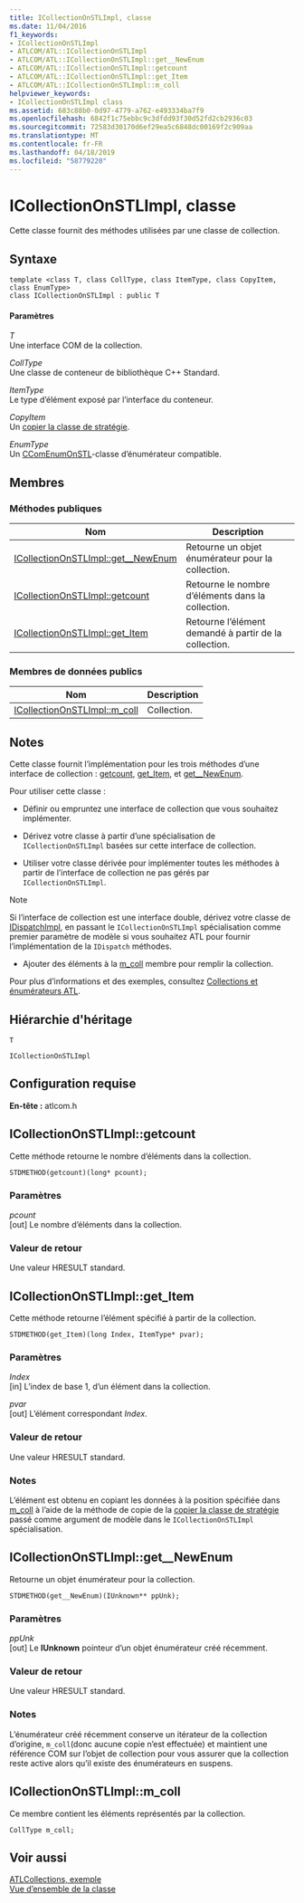 ```yaml
---
title: ICollectionOnSTLImpl, classe
ms.date: 11/04/2016
f1_keywords:
- ICollectionOnSTLImpl
- ATLCOM/ATL::ICollectionOnSTLImpl
- ATLCOM/ATL::ICollectionOnSTLImpl::get__NewEnum
- ATLCOM/ATL::ICollectionOnSTLImpl::getcount
- ATLCOM/ATL::ICollectionOnSTLImpl::get_Item
- ATLCOM/ATL::ICollectionOnSTLImpl::m_coll
helpviewer_keywords:
- ICollectionOnSTLImpl class
ms.assetid: 683c88b0-0d97-4779-a762-e493334ba7f9
ms.openlocfilehash: 6842f1c75ebbc9c3dfdd93f30d52fd2cb2936c03
ms.sourcegitcommit: 72583d30170d6ef29ea5c6848dc00169f2c909aa
ms.translationtype: MT
ms.contentlocale: fr-FR
ms.lasthandoff: 04/18/2019
ms.locfileid: "58779220"
---
```

# <a name="icollectiononstlimpl-class"></a>ICollectionOnSTLImpl, classe

Cette classe fournit des méthodes utilisées par une classe de collection.

## <a name="syntax"></a>Syntaxe

```
template <class T, class CollType, class ItemType, class CopyItem, class EnumType>
class ICollectionOnSTLImpl : public T
```

#### <a name="parameters"></a>Paramètres

*T*<br/>
Une interface COM de la collection.

*CollType*<br/>
Une classe de conteneur de bibliothèque C++ Standard.

*ItemType*<br/>
Le type d’élément exposé par l’interface du conteneur.

*CopyItem*<br/>
Un [copier la classe de stratégie](../../atl/atl-copy-policy-classes.md).

*EnumType*<br/>
Un [CComEnumOnSTL](../../atl/reference/ccomenumonstl-class.md)-classe d’énumérateur compatible.

## <a name="members"></a>Membres

### <a name="public-methods"></a>M&#233;thodes publiques

|Nom|Description|
|----------|-----------------|
|[ICollectionOnSTLImpl::get__NewEnum](#newenum)|Retourne un objet énumérateur pour la collection.|
|[ICollectionOnSTLImpl::getcount](#get_count)|Retourne le nombre d’éléments dans la collection.|
|[ICollectionOnSTLImpl::get_Item](#get_item)|Retourne l’élément demandé à partir de la collection.|

### <a name="public-data-members"></a>Membres de données publics

|Nom|Description|
|----------|-----------------|
|[ICollectionOnSTLImpl::m_coll](#m_coll)|Collection.|

## <a name="remarks"></a>Notes

Cette classe fournit l’implémentation pour les trois méthodes d’une interface de collection : [getcount](#get_count), [get_Item](#get_item), et [get__NewEnum](#newenum).

Pour utiliser cette classe :

- Définir ou empruntez une interface de collection que vous souhaitez implémenter.

- Dérivez votre classe à partir d’une spécialisation de `ICollectionOnSTLImpl` basées sur cette interface de collection.

- Utiliser votre classe dérivée pour implémenter toutes les méthodes à partir de l’interface de collection ne pas gérés par `ICollectionOnSTLImpl`.

> [!NOTE]
>  Si l’interface de collection est une interface double, dérivez votre classe de [IDispatchImpl](../../atl/reference/idispatchimpl-class.md), en passant le `ICollectionOnSTLImpl` spécialisation comme premier paramètre de modèle si vous souhaitez ATL pour fournir l’implémentation de la `IDispatch` méthodes.

- Ajouter des éléments à la [m_coll](#m_coll) membre pour remplir la collection.

Pour plus d’informations et des exemples, consultez [Collections et énumérateurs ATL](../../atl/atl-collections-and-enumerators.md).

## <a name="inheritance-hierarchy"></a>Hiérarchie d'héritage

`T`

`ICollectionOnSTLImpl`

## <a name="requirements"></a>Configuration requise

**En-tête :** atlcom.h

##  <a name="get_count"></a>  ICollectionOnSTLImpl::getcount

Cette méthode retourne le nombre d’éléments dans la collection.

```
STDMETHOD(getcount)(long* pcount);
```

### <a name="parameters"></a>Paramètres

*pcount*<br/>
[out] Le nombre d’éléments dans la collection.

### <a name="return-value"></a>Valeur de retour

Une valeur HRESULT standard.

##  <a name="get_item"></a>  ICollectionOnSTLImpl::get_Item

Cette méthode retourne l’élément spécifié à partir de la collection.

```
STDMETHOD(get_Item)(long Index, ItemType* pvar);
```

### <a name="parameters"></a>Paramètres

*Index*<br/>
[in] L’index de base 1, d’un élément dans la collection.

*pvar*<br/>
[out] L’élément correspondant *Index*.

### <a name="return-value"></a>Valeur de retour

Une valeur HRESULT standard.

### <a name="remarks"></a>Notes

L’élément est obtenu en copiant les données à la position spécifiée dans [m_coll](#m_coll) à l’aide de la méthode de copie de la [copier la classe de stratégie](../../atl/atl-copy-policy-classes.md) passé comme argument de modèle dans le `ICollectionOnSTLImpl` spécialisation.

##  <a name="newenum"></a>  ICollectionOnSTLImpl::get__NewEnum

Retourne un objet énumérateur pour la collection.

```
STDMETHOD(get__NewEnum)(IUnknown** ppUnk);
```

### <a name="parameters"></a>Paramètres

*ppUnk*<br/>
[out] Le **IUnknown** pointeur d’un objet énumérateur créé récemment.

### <a name="return-value"></a>Valeur de retour

Une valeur HRESULT standard.

### <a name="remarks"></a>Notes

L’énumérateur créé récemment conserve un itérateur de la collection d’origine, `m_coll`(donc aucune copie n’est effectuée) et maintient une référence COM sur l’objet de collection pour vous assurer que la collection reste active alors qu’il existe des énumérateurs en suspens.

##  <a name="m_coll"></a>  ICollectionOnSTLImpl::m_coll

Ce membre contient les éléments représentés par la collection.

```
CollType m_coll;
```

## <a name="see-also"></a>Voir aussi

[ATLCollections, exemple](../../overview/visual-cpp-samples.md)<br/>
[Vue d’ensemble de la classe](../../atl/atl-class-overview.md)

